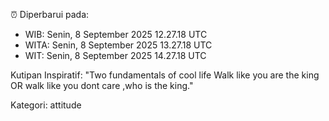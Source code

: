 ⏰ Diperbarui pada:
- WIB: Senin, 8 September 2025 12.27.18 UTC
- WITA: Senin, 8 September 2025 13.27.18 UTC
- WIT: Senin, 8 September 2025 14.27.18 UTC

Kutipan Inspiratif:
"Two fundamentals of cool life  Walk like you are the king OR walk like you dont care ,who is the king."


Kategori: attitude


